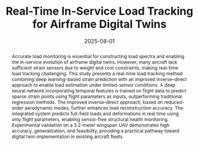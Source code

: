---
title: Real-Time In-Service Load Tracking for Airframe Digital Twins
publication_types:
  - "2"
authors:
  - Xuan Zhou
  - Leiting Dong
  - Michal Dziendzikowski
  - Krzysztof Dragan
  - Marco Giglio
  - Claudio Sbarufatti

author_notes:
  - Beihang University
  - Beihang University, Corresponding Author
  - Air Force Institute of Technology, Poland
  - Air Force Institute of Technology, Poland
  - Politecnico di Milano, Italy
  - Politecnico di Milano, Italy, Corresponding Author

doi: 10.2514/1.J064671
publication: AIAA Journal
publication_short: AIAA J
abstract: Accurate load monitoring is essential for constructing load spectra and enabling the in-service evolution of airframe digital twins. However, many aircraft lack sufficient strain sensors due to weight and cost constraints, making real-time load tracking challenging. This study presents a real-time load tracking method combining deep learning-based strain prediction with an improved inverse–direct approach to enable load estimation under limited-sensor conditions. A deep neural network incorporating temporal features is trained on flight data to predict sparse strain points using flight parameters as inputs, outperforming traditional regression methods. The improved inverse–direct approach, based on reduced-order aerodynamic modes, further enhances load reconstruction accuracy. The integrated system predicts full-field loads and deformations in real time using only flight parameters, enabling sensor-free structural health monitoring. Experimental validation on a 3.2-meter wingspan UAV demonstrates high accuracy, generalization, and feasibility, providing a practical pathway toward digital twin implementation in existing aircraft fleets.
draft: false
featured: false
tags:
  - Digital Twin
  - Real-Time Load Tracking
  - Deep Learning
  - Inverse–Direct Method
  - Reduced-Order Modeling
categories:
  - Digital Twin
  - Structural Health Monitoring
image:
  filename: featured.png
  focal_point: Smart
  preview_only: false
  caption: Real-time in-service load tracking framework for airframe digital twins.
summary: "A real-time load tracking method combining deep learning and an improved inverse–direct approach enables sensor-free airframe monitoring."
date: 2025-08-01
---